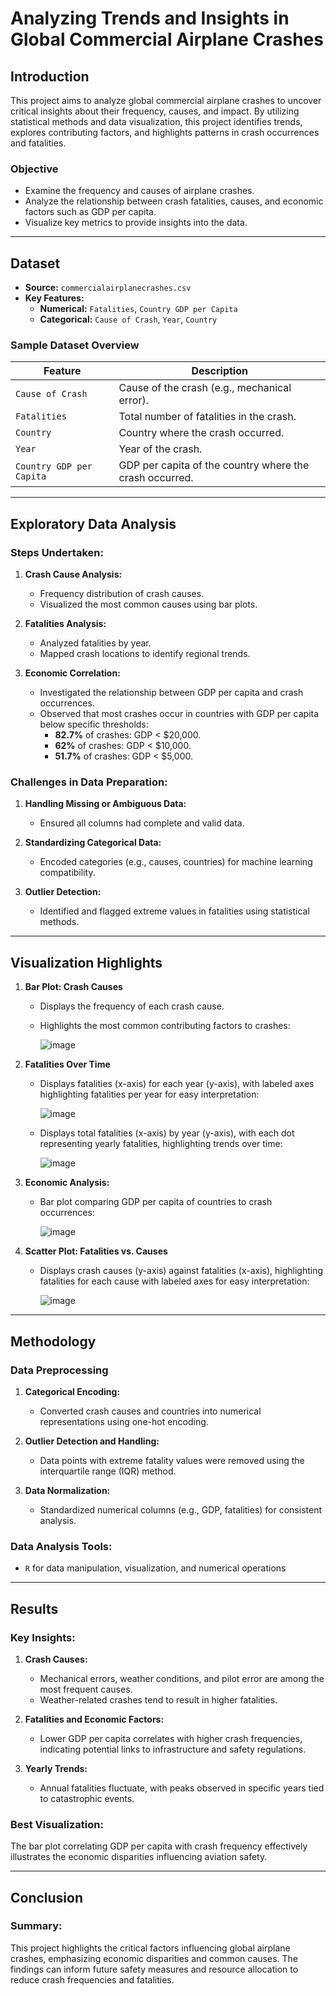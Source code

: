# **Analyzing Trends and Insights in Global Commercial Airplane Crashes**

## **Introduction**
This project aims to analyze global commercial airplane crashes to uncover critical insights about their frequency, causes, and impact. By utilizing statistical methods and data visualization, this project identifies trends, explores contributing factors, and highlights patterns in crash occurrences and fatalities.

### **Objective**
- Examine the frequency and causes of airplane crashes.
- Analyze the relationship between crash fatalities, causes, and economic factors such as GDP per capita.
- Visualize key metrics to provide insights into the data.

---

## **Dataset**
- **Source:** `commercialairplanecrashes.csv`
- **Key Features:**
  - **Numerical:** `Fatalities`, `Country GDP per Capita`
  - **Categorical:** `Cause of Crash`, `Year`, `Country`

### **Sample Dataset Overview**
| **Feature**                | **Description**                                   |
|-----------------------------|---------------------------------------------------|
| `Cause of Crash`            | Cause of the crash (e.g., mechanical error).      |
| `Fatalities`                | Total number of fatalities in the crash.          |
| `Country`                   | Country where the crash occurred.                 |
| `Year`                      | Year of the crash.                                |
| `Country GDP per Capita`    | GDP per capita of the country where the crash occurred. |

---

## **Exploratory Data Analysis**
### **Steps Undertaken:**
1. **Crash Cause Analysis:**
   - Frequency distribution of crash causes.
   - Visualized the most common causes using bar plots.

2. **Fatalities Analysis:**
   - Analyzed fatalities by year.
   - Mapped crash locations to identify regional trends.

3. **Economic Correlation:**
   - Investigated the relationship between GDP per capita and crash occurrences.
   - Observed that most crashes occur in countries with GDP per capita below specific thresholds:
     - **82.7%** of crashes: GDP < $20,000.
     - **62%** of crashes: GDP < $10,000.
     - **51.7%** of crashes: GDP < $5,000.

### **Challenges in Data Preparation:**
1. **Handling Missing or Ambiguous Data:**
   - Ensured all columns had complete and valid data.

2. **Standardizing Categorical Data:**
   - Encoded categories (e.g., causes, countries) for machine learning compatibility.

3. **Outlier Detection:**
   - Identified and flagged extreme values in fatalities using statistical methods.

---

## **Visualization Highlights**
1. **Bar Plot: Crash Causes**
   - Displays the frequency of each crash cause.
   - Highlights the most common contributing factors to crashes:
     
     ![image](https://github.com/user-attachments/assets/86150bf2-6a5b-4a62-8645-44b3b2e26bc3)


2. **Fatalities Over Time**
   - Displays fatalities (x-axis) for each year (y-axis), with labeled axes highlighting fatalities per year for easy interpretation:
     
      ![image](https://github.com/user-attachments/assets/227c2d74-bc79-43f8-aa3a-e2958cfd50b5)
   - Displays total fatalities (x-axis) by year (y-axis), with each dot representing yearly fatalities, highlighting trends over time:
     
      ![image](https://github.com/user-attachments/assets/9efc1253-c8d6-4127-b1a9-46c257872c95)

     
3. **Economic Analysis:**
   - Bar plot comparing GDP per capita of countries to crash occurrences:
     
     ![image](https://github.com/user-attachments/assets/65e8270f-afe4-4eca-8451-a0fcef6ca1e0)



4. **Scatter Plot: Fatalities vs. Causes**
   - Displays crash causes (y-axis) against fatalities (x-axis), highlighting fatalities for each cause with labeled axes for easy interpretation:
     
      ![image](https://github.com/user-attachments/assets/24892faa-c222-48a2-9e6c-e39dbb23182a)


---

## **Methodology**
### **Data Preprocessing**
1. **Categorical Encoding:**
   - Converted crash causes and countries into numerical representations using one-hot encoding.

2. **Outlier Detection and Handling:**
   - Data points with extreme fatality values were removed using the interquartile range (IQR) method.

3. **Data Normalization:**
   - Standardized numerical columns (e.g., GDP, fatalities) for consistent analysis.

### **Data Analysis Tools:**
  - `R` for data manipulation, visualization, and numerical operations
---

## **Results**
### **Key Insights:**
1. **Crash Causes:**
   - Mechanical errors, weather conditions, and pilot error are among the most frequent causes.
   - Weather-related crashes tend to result in higher fatalities.

2. **Fatalities and Economic Factors:**
   - Lower GDP per capita correlates with higher crash frequencies, indicating potential links to infrastructure and safety regulations.

3. **Yearly Trends:**
   - Annual fatalities fluctuate, with peaks observed in specific years tied to catastrophic events.

### **Best Visualization:**
The bar plot correlating GDP per capita with crash frequency effectively illustrates the economic disparities influencing aviation safety.

---

## **Conclusion**
### **Summary:**
This project highlights the critical factors influencing global airplane crashes, emphasizing economic disparities and common causes. The findings can inform future safety measures and resource allocation to reduce crash frequencies and fatalities.

